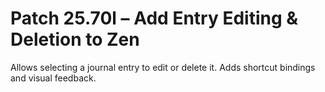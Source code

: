 # Patch 25.70l – Add Entry Editing & Deletion to Zen

Allows selecting a journal entry to edit or delete it. Adds shortcut bindings and visual feedback.

